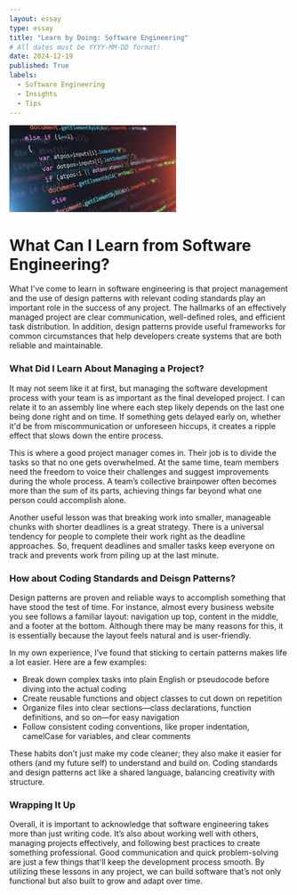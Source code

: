 ```yaml
---
layout: essay
type: essay
title: "Learn by Doing: Software Engineering"
# All dates must be YYYY-MM-DD format!
date: 2024-12-19
published: True
labels:
  - Software Engineering
  - Insights
  - Tips
---
```

<img width="300px" class="rounded float-start pe-4" src="/img/software-engineer.jpg">

<h1>What Can I Learn from Software Engineering?</h1>
<p>
What I've come to learn in software engineering is that project management and the use of design patterns with relevant coding standards play an important role in the success of any project. The hallmarks of an effectively managed project are clear communication, well-defined roles, and efficient task distribution. In addition, design patterns provide useful frameworks for common circumstances that help developers create systems that are both reliable and maintainable.
</p>

<h3>What Did I Learn About Managing a Project?</h3>
<p>
  It may not seem like it at first, but managing the software development process with your team is as important as the final developed project. I can relate it to an assembly line where each step likely depends on the last one being done right and on time. If something gets delayed early on, whether it'd be from miscommunication or unforeseen hiccups, it creates a ripple effect that slows down the entire process.
</p>
<p>
  This is where a good project manager comes in. Their job is to divide the tasks so that no one gets overwhelmed. At the same time, team members need the freedom to voice their challenges and suggest improvements during the whole process. A team’s collective brainpower often becomes more than the sum of its parts, achieving things far beyond what one person could accomplish alone.
</p>
<p>
  Another useful lesson was that breaking work into smaller, manageable chunks with shorter deadlines is a great strategy. There is a universal tendency for people  to complete their work right as the deadline approaches. So, frequent  deadlines and smaller tasks keep everyone on track and prevents work from piling up at the last minute.
</p>


<h3>How about Coding Standards and Deisgn Patterns?</h3>
<p>
  Design patterns are proven and reliable ways to accomplish something that have stood the test of time. For instance, almost every business website you see follows a familiar layout: navigation up top, content in the middle, and a footer at the bottom. Although there may be many reasons for this, it is essentially because the layout feels natural and is user-friendly.
</p>
<p>
  In my own experience, I’ve found that sticking to certain patterns makes life a lot easier. Here are a few examples:
</p>
<ul>
  <li>Break down complex tasks into plain English or pseudocode before diving into the actual coding</li>
  <li>Create reusable functions and object classes to cut down on repetition</li>
  <li>Organize files into clear sections—class declarations, function definitions, and so on—for easy navigation</li>
  <li>Follow consistent coding conventions, like proper indentation, camelCase for variables, and clear comments</li>
</ul>
<p>
These habits don’t just make my code cleaner; they also make it easier for others (and my future self) to understand and build on. Coding standards and design patterns act like a shared language, balancing creativity with structure.
</p>

<h3>Wrapping It Up</h3>
<p>
  Overall, it is important to acknowledge that software engineering takes more than just writing code. It’s also about working well with others, managing projects effectively, and following best practices to create something professional. Good communication and quick problem-solving are just a few things that'll keep the development process smooth. By utilizing these lessons in any project, we can build software that’s not only functional but also built to grow and adapt over time.
</p>
